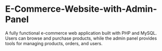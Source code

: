 # E-Commerce-Website-with-Admin-Panel
A fully functional e-commerce web application built with PHP and MySQL. Users can browse and purchase products, while the admin panel provides tools for managing products, orders, and users.
